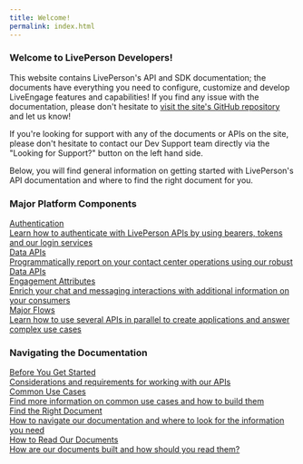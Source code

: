 ```yaml
---
title: Welcome!
permalink: index.html
---
```


### Welcome to LivePerson Developers!

This website contains LivePerson's API and SDK documentation; the documents have everything you need to configure, customize and develop LiveEngage features and capabilities! If you find any issue with the documentation, please don't hesitate to [visit the site's GitHub repository](hub.com/LivePersonInc/developers-community) and let us know!

If you're looking for support with any of the documents or APIs on the site, please don't hesitate to contact our Dev Support team directly via the "Looking for Support?" button on the left hand side.

Below, you will find general information on getting started with LivePerson's API documentation and where to find the right document for you.

### Major Platform Components

<div class="gettingstartedwrapper">
  <div class="gettingstartedrow">
<a class="gettingstartedlink" href="getting-started-with-liveengage-apis-getting-started-with-authentication.html">
<div class="gettingstartedbox">
    <div class="gettingstartedtitle">Authentication</div>
    <div class="gettingstartedsummary">Learn how to authenticate with LivePerson APIs by using bearers, tokens and our login services</div>
  </div>
  </a>
<a class="gettingstartedlink" href="getting-started-with-liveengage-apis-getting-started-with-data-apis.html">
<div class="gettingstartedbox">
    <div class="gettingstartedtitle">Data APIs</div>
    <div class="gettingstartedsummary">Programmatically report on your contact center operations using our robust Data APIs</div>
  </div>
  </a>
  </div>
  <div class="gettingstartedrow">
<a class="gettingstartedlink" href="getting-started-with-liveengage-apis-getting-started-with-engagement-attributes.html">
<div class="gettingstartedbox">
    <div class="gettingstartedtitle">Engagement Attributes</div>
    <div class="gettingstartedsummary">Enrich your chat and messaging interactions with additional information on your consumers</div>
  </div>
  </a>
<a class="gettingstartedlink" href="getting-started-with-liveengage-apis-getting-started-with-authentication.html">
<div class="gettingstartedbox">
    <div class="gettingstartedtitle">Major Flows</div>
    <div class="gettingstartedsummary">Learn how to use several APIs in parallel to create applications and answer complex use cases</div>
  </div>
</a>
  </div>
</div>

### Navigating the Documentation

<div class="gettingstartedwrapper">
  <div class="gettingstartedrow">
<a class="gettingstartedlink" href="getting-started-with-liveengage-apis-before-you-get-started.html">
<div class="gettingstartedbox">
    <div class="gettingstartedtitle">Before You Get Started</div>
    <div class="gettingstartedsummary">Considerations and requirements for working with our APIs</div>
  </div>
  </a>
<a class="gettingstartedlink" href="getting-started-with-liveengage-apis-common-use-cases.html">
<div class="gettingstartedbox">
    <div class="gettingstartedtitle">Common Use Cases</div>
    <div class="gettingstartedsummary">Find more information on common use cases and how to build them</div>
  </div>
  </a>
  </div>
  <div class="gettingstartedrow">
<a class="gettingstartedlink" href="getting-started-with-liveengage-apis-find-the-right-document.html">
<div class="gettingstartedbox">
    <div class="gettingstartedtitle">Find the Right Document</div>
    <div class="gettingstartedsummary">How to navigate our documentation and where to look for the information you need</div>
  </div>
  </a>
<a class="gettingstartedlink" href="getting-started-with-liveengage-apis-how-to-read-our-documents.html">
<div class="gettingstartedbox">
    <div class="gettingstartedtitle">How to Read Our Documents</div>
    <div class="gettingstartedsummary">How are our documents built and how should you read them?</div>
  </div>
</a>
  </div>
</div>
